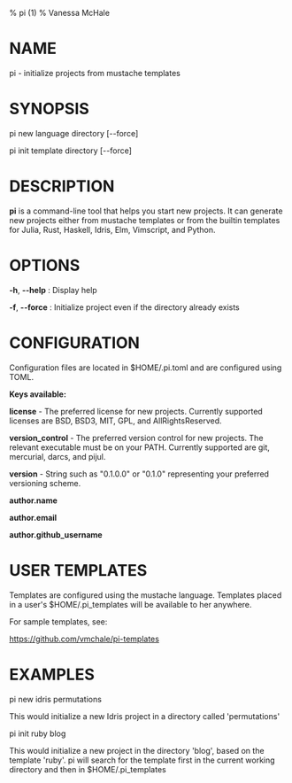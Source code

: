 % pi (1)
% Vanessa McHale

# NAME

pi - initialize projects from mustache templates

# SYNOPSIS

  pi new language directory [--force]

  pi init template directory [--force]

# DESCRIPTION

**pi** is a command-line tool that helps you start new projects. It can generate
new projects either from mustache templates or from the builtin templates for
Julia, Rust, Haskell, Idris, Elm, Vimscript, and Python.

# OPTIONS

**-h**, **--help**
:   Display help

**-f**, **--force**
:   Initialize project even if the directory already exists

# CONFIGURATION

Configuration files are located in $HOME/.pi.toml and are configured using TOML.

**Keys available:**

  **license** - The preferred license for new projects. Currently supported
  licenses are BSD, BSD3, MIT, GPL, and AllRightsReserved.

  **version_control** - The preferred version control for new projects. The
  relevant executable must be on your PATH. Currently supported are git,
  mercurial, darcs, and pijul.

  **version** - String such as "0.1.0.0" or "0.1.0" representing your preferred
  versioning scheme.

  **author.name**

  **author.email**

  **author.github_username**

# USER TEMPLATES

Templates are configured using the mustache language. Templates placed in a
user's $HOME/.pi_templates will be available to her anywhere.

For sample templates, see:

  https://github.com/vmchale/pi-templates

# EXAMPLES

pi new idris permutations

  This would initialize a new Idris project in a directory called 'permutations'

pi init ruby blog

  This would initialize a new project in the directory 'blog', based on the
  template 'ruby'. pi will search for the template first in the current working
  directory and then in $HOME/.pi_templates
